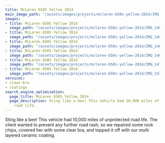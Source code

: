 ```yaml
---
title: McLaren 650S Yellow 2014
main_image_path: "/assets/images/projects/mclaren-650s-yellow-2014/IMG_1488.jpg"
images:
- title: McLaren 650S Yellow 2014
  image_path: "/assets/images/projects/mclaren-650s-yellow-2014/IMG_1492.jpg"
- title: McLaren 650S Yellow 2014
  image_path: "/assets/images/projects/mclaren-650s-yellow-2014/IMG_1490.jpg"
- title: McLaren 650S Yellow 2014
  image_path: "/assets/images/projects/mclaren-650s-yellow-2014/IMG_1484.jpg"
- title: McLaren 650S Yellow 2014
  image_path: "/assets/images/projects/mclaren-650s-yellow-2014/IMG_1483.jpg"
- title: McLaren 650S Yellow 2014
  image_path: "/assets/images/projects/mclaren-650s-yellow-2014/IMG_1474.jpg"
- title: McLaren 650S Yellow 2014
  image_path: "/assets/images/projects/mclaren-650s-yellow-2014/IMG_1473.jpg"
services:
- clear-bra
- coatings
search_engine_optimization:
  page_title: McLaren 650S Yellow 2014
  page_description: Sting like a bee! This vehicle had 10,000 miles of unprotected
    road life.
---
```


Sting like a bee! This vehicle had 10,000 miles of unprotected road life. The client wanted to prevent any further road rash, so we repaired some rock chips, covered her with some clear bra, and topped it off with our multi layered ceramic coating.
